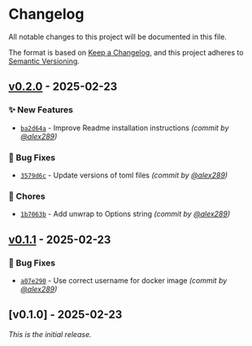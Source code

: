 # Changelog
All notable changes to this project will be documented in this file.

The format is based on [Keep a Changelog](https://keepachangelog.com/en/1.0.0/),
and this project adheres to [Semantic Versioning](https://semver.org/spec/v2.0.0.html).

## [v0.2.0] - 2025-02-23
### :sparkles: New Features
- [`ba2d64a`](https://github.com/alex289/valor-kv/commit/ba2d64af69cc4d0774beaa0191c3faa5796ae594) - Improve Readme installation instructions *(commit by [@alex289](https://github.com/alex289))*

### :bug: Bug Fixes
- [`3579d6c`](https://github.com/alex289/valor-kv/commit/3579d6c7d5c3fd69d6951634723d315d2098a115) - Update versions of toml files *(commit by [@alex289](https://github.com/alex289))*

### :wrench: Chores
- [`1b7063b`](https://github.com/alex289/valor-kv/commit/1b7063ba8176605057cb3ec9fc4d351487fbd397) - Add unwrap to Options string *(commit by [@alex289](https://github.com/alex289))*


## [v0.1.1] - 2025-02-23
### :bug: Bug Fixes
- [`a07e290`](https://github.com/alex289/valor-kv/commit/a07e2908563b086215f4d3c96f62e34d701533bf) - Use correct username for docker image *(commit by [@alex289](https://github.com/alex289))*


## [v0.1.0] - 2025-02-23
_This is the initial release._

[v0.1.1]: https://github.com/alex289/valor-kv/compare/v0.1.0...v0.1.1
[v0.2.0]: https://github.com/alex289/valor-kv/compare/v0.1.1...v0.2.0
[v0.2.2]: https://github.com/alex289/valor-kv/compare/v0.2.1...v0.2.2
